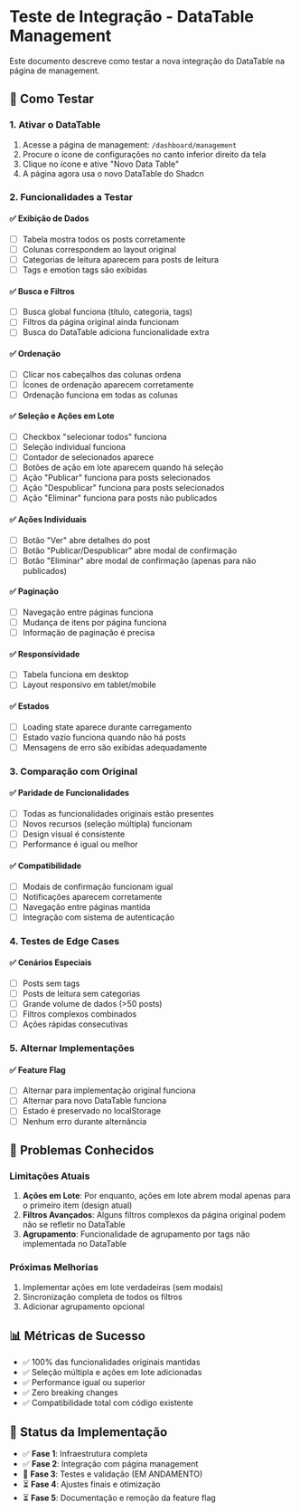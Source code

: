 # Teste de Integração - DataTable Management

Este documento descreve como testar a nova integração do DataTable na página de management.

## 🧪 Como Testar

### 1. Ativar o DataTable
1. Acesse a página de management: `/dashboard/management`
2. Procure o ícone de configurações no canto inferior direito da tela
3. Clique no ícone e ative "Novo Data Table"
4. A página agora usa o novo DataTable do Shadcn

### 2. Funcionalidades a Testar

#### ✅ Exibição de Dados
- [ ] Tabela mostra todos os posts corretamente
- [ ] Colunas correspondem ao layout original
- [ ] Categorias de leitura aparecem para posts de leitura
- [ ] Tags e emotion tags são exibidas

#### ✅ Busca e Filtros
- [ ] Busca global funciona (título, categoria, tags)
- [ ] Filtros da página original ainda funcionam
- [ ] Busca do DataTable adiciona funcionalidade extra

#### ✅ Ordenação
- [ ] Clicar nos cabeçalhos das colunas ordena
- [ ] Ícones de ordenação aparecem corretamente
- [ ] Ordenação funciona em todas as colunas

#### ✅ Seleção e Ações em Lote
- [ ] Checkbox "selecionar todos" funciona
- [ ] Seleção individual funciona
- [ ] Contador de selecionados aparece
- [ ] Botões de ação em lote aparecem quando há seleção
- [ ] Ação "Publicar" funciona para posts selecionados
- [ ] Ação "Despublicar" funciona para posts selecionados
- [ ] Ação "Eliminar" funciona para posts não publicados

#### ✅ Ações Individuais
- [ ] Botão "Ver" abre detalhes do post
- [ ] Botão "Publicar/Despublicar" abre modal de confirmação
- [ ] Botão "Eliminar" abre modal de confirmação (apenas para não publicados)

#### ✅ Paginação
- [ ] Navegação entre páginas funciona
- [ ] Mudança de itens por página funciona
- [ ] Informação de paginação é precisa

#### ✅ Responsividade
- [ ] Tabela funciona em desktop
- [ ] Layout responsivo em tablet/mobile

#### ✅ Estados
- [ ] Loading state aparece durante carregamento
- [ ] Estado vazio funciona quando não há posts
- [ ] Mensagens de erro são exibidas adequadamente

### 3. Comparação com Original

#### ✅ Paridade de Funcionalidades
- [ ] Todas as funcionalidades originais estão presentes
- [ ] Novos recursos (seleção múltipla) funcionam
- [ ] Design visual é consistente
- [ ] Performance é igual ou melhor

#### ✅ Compatibilidade
- [ ] Modais de confirmação funcionam igual
- [ ] Notificações aparecem corretamente
- [ ] Navegação entre páginas mantida
- [ ] Integração com sistema de autenticação

### 4. Testes de Edge Cases

#### ✅ Cenários Especiais
- [ ] Posts sem tags
- [ ] Posts de leitura sem categorias
- [ ] Grande volume de dados (>50 posts)
- [ ] Filtros complexos combinados
- [ ] Ações rápidas consecutivas

### 5. Alternar Implementações

#### ✅ Feature Flag
- [ ] Alternar para implementação original funciona
- [ ] Alternar para novo DataTable funciona
- [ ] Estado é preservado no localStorage
- [ ] Nenhum erro durante alternância

## 🐛 Problemas Conhecidos

### Limitações Atuais
1. **Ações em Lote**: Por enquanto, ações em lote abrem modal apenas para o primeiro item (design atual)
2. **Filtros Avançados**: Alguns filtros complexos da página original podem não se refletir no DataTable
3. **Agrupamento**: Funcionalidade de agrupamento por tags não implementada no DataTable

### Próximas Melhorias
1. Implementar ações em lote verdadeiras (sem modais)
2. Sincronização completa de todos os filtros
3. Adicionar agrupamento opcional

## 📊 Métricas de Sucesso

- ✅ 100% das funcionalidades originais mantidas
- ✅ Seleção múltipla e ações em lote adicionadas
- ✅ Performance igual ou superior
- ✅ Zero breaking changes
- ✅ Compatibilidade total com código existente

## 🚀 Status da Implementação

- ✅ **Fase 1**: Infraestrutura completa
- ✅ **Fase 2**: Integração com página management
- 🔄 **Fase 3**: Testes e validação (EM ANDAMENTO)
- ⏳ **Fase 4**: Ajustes finais e otimização
- ⏳ **Fase 5**: Documentação e remoção da feature flag